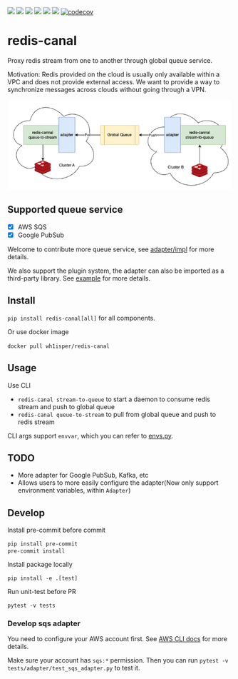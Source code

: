 ![](https://img.shields.io/github/license/wh1isper/redis-canal)
![](https://img.shields.io/github/v/release/wh1isper/redis-canal)
![](https://img.shields.io/docker/image-size/wh1isper/redis-canal)
![](https://img.shields.io/pypi/dm/redis-canal)
![](https://img.shields.io/github/last-commit/wh1isper/redis-canal)
![](https://img.shields.io/pypi/pyversions/redis-canal)
[![codecov](https://codecov.io/gh/Wh1isper/redis-canal/graph/badge.svg?token=DI8L42sAMw)](https://codecov.io/gh/Wh1isper/redis-canal)

# redis-canal

Proxy redis stream from one to another through global queue service.

Motivation: Redis provided on the cloud is usually only available within a VPC and does not provide external access. We want to provide a way to synchronize messages across clouds without going through a VPN.

![Architecture Overview](./assets/Architecture.png)

## Supported queue service

- [x] AWS SQS
- [x] Google PubSub

Welcome to contribute more queue service, see [adapter/impl](./redis_canal/adapter/impl/) for more details.

We also support the plugin system, the adapter can also be imported as a third-party library. See [example](./example/extension/custom-adapter/) for more details.

## Install

`pip install redis-canal[all]` for all components.

Or use docker image

`docker pull wh1isper/redis-canal`

## Usage

Use CLI

- `redis-canal stream-to-queue` to start a daemon to consume redis stream and push to global queue
- `redis-canal queue-to-stream` to pull from global queue and push to redis stream

CLI args support `envvar`, which you can refer to [envs.py](./redis_canal/envs.py).

## TODO

- More adapter for Google PubSub, Kafka, etc
- Allows users to more easily configure the adapter(Now only support environment variables, within `Adapter`)

## Develop

Install pre-commit before commit

```
pip install pre-commit
pre-commit install
```

Install package locally

```
pip install -e .[test]
```

Run unit-test before PR

```
pytest -v tests
```

### Develop sqs adapter

You need to configure your AWS account first. See [AWS CLI docs](https://docs.aws.amazon.com/cli/latest/userguide/cli-chap-configure.html) for more details.

Make sure your account has `sqs:*` permission. Then you can run `pytest -v tests/adapter/test_sqs_adapter.py` to test it.
